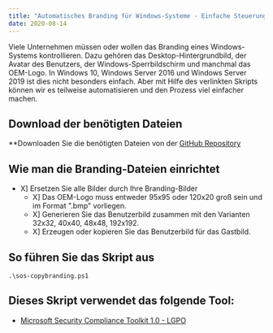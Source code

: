 ```yaml
---
title: "Automatisches Branding für Windows-Systeme - Einfache Steuerung von Desktop, Sperrbildschirm und mehr"
date: 2020-08-14
---
```



Viele Unternehmen müssen oder wollen das Branding eines Windows-Systems kontrollieren.
Dazu gehören das Desktop-Hintergrundbild, der Avatar des Benutzers, der Windows-Sperrbildschirm und manchmal das OEM-Logo.
In Windows 10, Windows Server 2016 und Windows Server 2019 ist dies nicht besonders einfach.
Aber mit Hilfe des verlinkten Skripts können wir es teilweise automatisieren und den Prozess viel einfacher machen.

## Download der benötigten Dateien

**Downloaden Sie die benötigten Dateien von der [GitHub Repository](https://github.com/simeononsecurity/Windows-Branding-Script)

## Wie man die Branding-Dateien einrichtet

- X] Ersetzen Sie alle Bilder durch Ihre Branding-Bilder
  - X] Das OEM-Logo muss entweder 95x95 oder 120x20 groß sein und im Format ".bmp" vorliegen.
  - X] Generieren Sie das Benutzerbild zusammen mit den Varianten 32x32, 40x40, 48x48, 192x192.
  - X] Erzeugen oder kopieren Sie das Benutzerbild für das Gastbild.

## So führen Sie das Skript aus
```
.\sos-copybranding.ps1
```

## Dieses Skript verwendet das folgende Tool:

- [Microsoft Security Compliance Toolkit 1.0 - LGPO](https://www.microsoft.com/en-us/download/details.aspx?id=55319)

